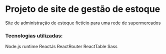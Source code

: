 # Projeto de site de gestão de estoque 
  Site de administração de estoque fictício para uma rede de supermercados

### Tecnologias utilizadas:
  Node.js runtime
  ReactJs
    ReactRouter
    ReactTable
  Sass
  



